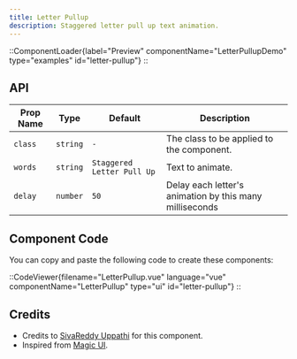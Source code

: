 ```yaml
---
title: Letter Pullup
description: Staggered letter pull up text animation.
---
```


::ComponentLoader{label="Preview" componentName="LetterPullupDemo" type="examples" id="letter-pullup"}
::

## API

| Prop Name | Type     | Default                    | Description                                             |
| --------- | -------- | -------------------------- | ------------------------------------------------------- |
| `class`   | `string` | `-`                        | The class to be applied to the component.               |
| `words`   | `string` | `Staggered Letter Pull Up` | Text to animate.                                        |
| `delay`   | `number` | `50`                       | Delay each letter's animation by this many milliseconds |

## Component Code

You can copy and paste the following code to create these components:

::CodeViewer{filename="LetterPullup.vue" language="vue" componentName="LetterPullup" type="ui" id="letter-pullup"}
::

## Credits

- Credits to [SivaReddy Uppathi](https://github.com/sivareddyuppathi) for this component.
- Inspired from [Magic UI](https://magicui.design/docs/components/letter-pullup).
